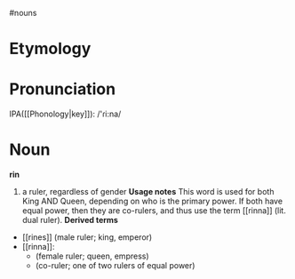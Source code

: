 #nouns 
# Etymology
# Pronunciation
IPA([[Phonology|key]]): /'ɾi:na/
# Noun
**rin**
1. a ruler, regardless of gender
**Usage notes**
This word is used for both King AND Queen, depending on who is the primary power. If both have equal power, then they are co-rulers, and thus use the term [[rinna]] (lit. dual ruler).
**Derived terms**
* [[rines]] (male ruler; king, emperor)
* [[rinna]]:
	* (female ruler; queen, empress)
	* (co-ruler; one of two rulers of equal power)